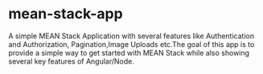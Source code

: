 # mean-stack-app
A simple MEAN Stack Application with several features like Authentication and Authorization, Pagination,Image Uploads etc.The goal of this  app is to provide a simple way to get started with MEAN Stack while also showing several key features of Angular/Node.
